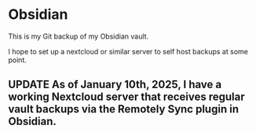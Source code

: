 # Obsidian

This is my Git backup of my Obsidian vault.

I hope to set up a nextcloud or similar server to self host backups at some point.

## UPDATE As of January 10th, 2025, I have a working Nextcloud server that receives regular vault backups via the Remotely Sync plugin in Obsidian.
